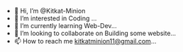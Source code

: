 - 👋 Hi, I’m @Kitkat-Minion
- 👀 I’m interested in  Coding ...
- 🌱 I’m currently learning Web-Dev...
- 💞️ I’m looking to collaborate on Building some website...
- 📫 How to reach me kitkatminion11@gmail.com...

<!---
Kitkat-Minion/Kitkat-Minion is a ✨ special ✨ repository because its `README.md` (this file) appears on your GitHub profile.
You can click the Preview link to take a look at your changes.
--->
